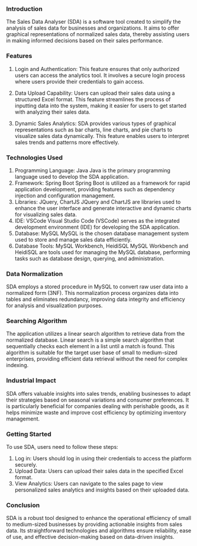 ### Introduction
The Sales Data Analyser (SDA) is a software tool created to simplify the analysis of sales data for businesses and organizations. It aims to offer graphical representations of normalized sales data, thereby assisting users in making informed decisions based on their sales performance.

### Features
1. Login and Authentication: 
This feature ensures that only authorized users can access the analytics tool. It involves a secure login process where users provide their credentials to gain access.

2. Data Upload Capability:
Users can upload their sales data using a structured Excel format. This feature streamlines the process of inputting data into the system, making it easier for users to get started with analyzing their sales data.

3. Dynamic Sales Analytics:
SDA provides various types of graphical representations such as bar charts, line charts, and pie charts to visualize sales data dynamically. This feature enables users to interpret sales trends and patterns more effectively.

### Technologies Used
1. Programming Language: Java
 Java is the primary programming language used to develop the SDA application.
2. Framework: Spring Boot
Spring Boot is utilized as a framework for rapid application development, providing features such as dependency injection and configuration management.
3. Libraries: JQuery, ChartJS
JQuery and ChartJS are libraries used to enhance the user interface and generate interactive and dynamic charts for visualizing sales data.
4. IDE: VSCode
Visual Studio Code (VSCode) serves as the integrated development environment (IDE) for developing the SDA application.
5. Database: MySQL
MySQL is the chosen database management system used to store and manage sales data efficiently.
6. Database Tools: MySQL Workbench, HeidiSQL
 MySQL Workbench and HeidiSQL are tools used for managing the MySQL database, performing tasks such as database design, querying, and administration.

### Data Normalization
SDA employs a stored procedure in MySQL to convert raw user data into a normalized form (3NF). This normalization process organizes data into tables and eliminates redundancy, improving data integrity and efficiency for analysis and visualization purposes.

### Searching Algorithm
The application utilizes a linear search algorithm to retrieve data from the normalized database. Linear search is a simple search algorithm that sequentially checks each element in a list until a match is found. This algorithm is suitable for the target user base of small to medium-sized enterprises, providing efficient data retrieval without the need for complex indexing.

### Industrial Impact
SDA offers valuable insights into sales trends, enabling businesses to adapt their strategies based on seasonal variations and consumer preferences. It is particularly beneficial for companies dealing with perishable goods, as it helps minimize waste and improve cost efficiency by optimizing inventory management.

### Getting Started
To use SDA, users need to follow these steps:
1. Log in: Users should log in using their credentials to access the platform securely.
2. Upload Data: Users can upload their sales data in the specified Excel format.
3. View Analytics: Users can navigate to the sales page to view personalized sales analytics and insights based on their uploaded data.

### Conclusion
SDA is a robust tool designed to enhance the operational efficiency of small to medium-sized businesses by providing actionable insights from sales data. Its straightforward technologies and algorithms ensure reliability, ease of use, and effective decision-making based on data-driven insights.

